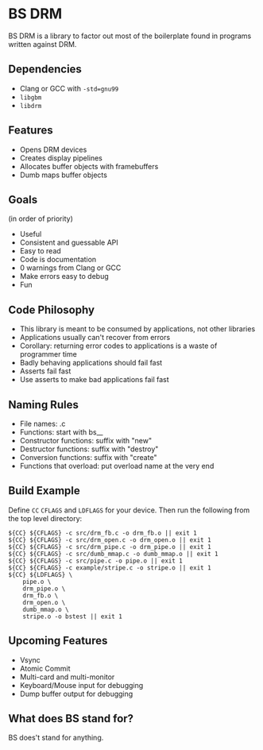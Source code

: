 BS DRM
===

BS DRM is a library to factor out most of the boilerplate found in programs
written against DRM.

Dependencies
---
- Clang or GCC with `-std=gnu99`
- `libgbm`
- `libdrm`

Features
---
- Opens DRM devices
- Creates display pipelines
- Allocates buffer objects with framebuffers
- Dumb maps buffer objects

Goals
---
(in order of priority)

- Useful
- Consistent and guessable API
- Easy to read
- Code is documentation
- 0 warnings from Clang or GCC
- Make errors easy to debug
- Fun

Code Philosophy
---
- This library is meant to be consumed by applications, not other libraries
- Applications usually can't recover from errors
- Corollary: returning error codes to applications is a waste of programmer time
- Badly behaving applications should fail fast
- Asserts fail fast
- Use asserts to make bad applications fail fast

Naming Rules
---
- File names: <module name>.c
- Functions: start with bs\_<name of file with extension>\_
- Constructor functions: suffix with "new"
- Destructor functions: suffix with "destroy"
- Conversion functions: suffix with "create"
- Functions that overload: put overload name at the very end

Build Example
---
Define `CC` `CFLAGS` and `LDFLAGS` for your device. Then run the following from the top level directory:
```
${CC} ${CFLAGS} -c src/drm_fb.c -o drm_fb.o || exit 1
${CC} ${CFLAGS} -c src/drm_open.c -o drm_open.o || exit 1
${CC} ${CFLAGS} -c src/drm_pipe.c -o drm_pipe.o || exit 1
${CC} ${CFLAGS} -c src/dumb_mmap.c -o dumb_mmap.o || exit 1
${CC} ${CFLAGS} -c src/pipe.c -o pipe.o || exit 1
${CC} ${CFLAGS} -c example/stripe.c -o stripe.o || exit 1
${CC} ${LDFLAGS} \
    pipe.o \
    drm_pipe.o \
    drm_fb.o \
    drm_open.o \
    dumb_mmap.o \
    stripe.o -o bstest || exit 1
```

Upcoming Features
---
- Vsync
- Atomic Commit
- Multi-card and multi-monitor
- Keyboard/Mouse input for debugging
- Dump buffer output for debugging

What does BS stand for?
---
BS does't stand for anything.
